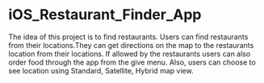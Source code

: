 # iOS_Restaurant_Finder_App
The idea of this project is to find restaurants. Users can find restaurants from their locations.They can get directions on the map to the restaurants location from their locations. If allowed by the restaurants users can also order food through the app from the give menu. Also, users can choose to see location using Standard, Satellite, Hybrid map view.
